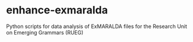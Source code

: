 # enhance-exmaralda
Python scripts for data analysis of ExMARALDA files for the Research Unit on Emerging Grammars (RUEG)
